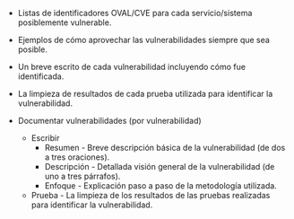 
* Listas de identificadores OVAL/CVE para cada servicio/sistema posiblemente vulnerable.
* Ejemplos de cómo aprovechar las vulnerabilidades siempre que sea posible.
* Un breve escrito de cada vulnerabilidad incluyendo cómo fue identificada.
* La limpieza de resultados de cada prueba utilizada para identificar la vulnerabilidad.

* Documentar vulnerabilidades (por vulnerabilidad)
  * Escribir
    * Resumen - Breve descripción básica de la vulnerabilidad (de dos a tres oraciones).
    * Descripción - Detallada visión general de la vulnerabilidad (de uno a tres párrafos).
    * Enfoque - Explicación paso a paso de la metodología utilizada.
  * Prueba - La limpieza de los resultados de las pruebas realizadas para identificar la vulnerabilidad.
